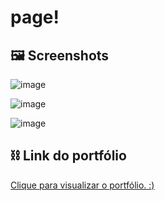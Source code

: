 # page!

## 🖼 Screenshots

![image](https://user-images.githubusercontent.com/61017539/176713841-bc31c162-6fb9-428d-ad93-9539976b74d2.png)

![image](https://user-images.githubusercontent.com/61017539/176713964-546e9d1c-c600-43ad-b332-af3a09ad423e.png)

![image](https://user-images.githubusercontent.com/61017539/176713918-58775387-d0a1-4bf6-bb25-5ecab466e781.png)


## ⛓ Link do portfólio

[Clique para visualizar o portfólio. :)](https://brunosoharagit.github.io/page/)

